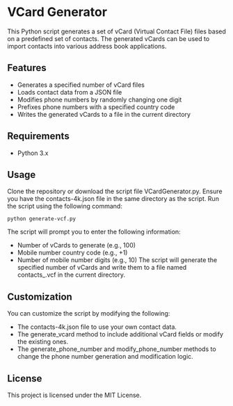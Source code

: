 # VCard Generator
This Python script generates a set of vCard (Virtual Contact File) files based on a predefined set of contacts. The generated vCards can be used to import contacts into various address book applications.

## Features
- Generates a specified number of vCard files
- Loads contact data from a JSON file
- Modifies phone numbers by randomly changing one digit
- Prefixes phone numbers with a specified country code
- Writes the generated vCards to a file in the current directory
## Requirements
- Python 3.x

## Usage
Clone the repository or download the script file VCardGenerator.py.
Ensure you have the contacts-4k.json file in the same directory as the script.
Run the script using the following command:

```
python generate-vcf.py
```

The script will prompt you to enter the following information:
- Number of vCards to generate (e.g., 100)
- Mobile number country code (e.g., +1)
- Number of mobile number digits (e.g., 10)
The script will generate the specified number of vCards and write them to a file named contacts_<count>.vcf in the current directory.

## Customization
You can customize the script by modifying the following:

- The contacts-4k.json file to use your own contact data.
- The generate_vcard method to include additional vCard fields or modify the existing ones.
- The generate_phone_number and modify_phone_number methods to change the phone number generation and modification logic.

## License
This project is licensed under the MIT License.
